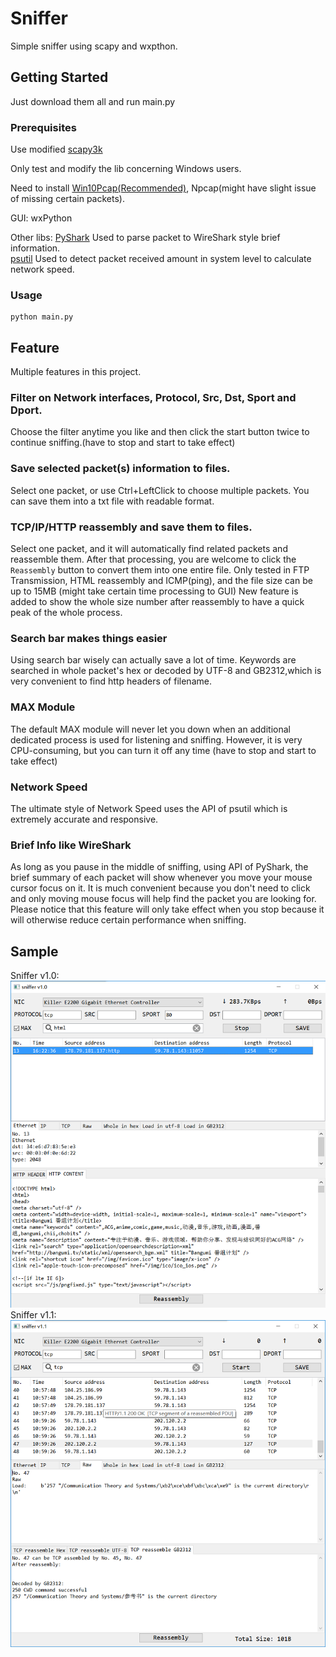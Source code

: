 # Sniffer

Simple sniffer using scapy and wxpthon.

## Getting Started

Just download them all and run main.py

### Prerequisites

Use modified [scapy3k](https://github.com/phaethon/scapy)

Only test and modify the lib concerning Windows users.

Need to install [Win10Pcap(Recommended)](http://www.win10pcap.org/), Npcap(might have slight issue of missing certain packets).

GUI: wxPython

Other libs: [PyShark](https://github.com/KimiNewt/pyshark) Used to parse packet to WireShark style brief information.	
			[psutil](https://github.com/giampaolo/psutil) Used to detect packet received amount in system level to calculate network speed. 

### Usage
```
python main.py
```

## Feature

Multiple features in this project.

### Filter on Network interfaces, Protocol, Src, Dst, Sport and Dport.

Choose the filter anytime you like and then click the start button twice to continue sniffing.(have to stop and start to take effect)

### Save selected packet(s) information to files.

Select one packet, or use Ctrl+LeftClick to choose multiple packets. You can save them into a txt file with readable format.

### TCP/IP/HTTP reassembly and save them to files.

Select one packet, and it will automatically find related packets and reassemble them.
After that processing, you are welcome to click the `Reassembly` button to convert them into one entire file.
Only tested in FTP Transmission, HTML reassembly and ICMP(ping), and the file size can be up to 15MB (might take certain time processing to GUI)
New feature is added to show the whole size number after reassembly to have a quick peak of the whole process.

### Search bar makes things easier

Using search bar wisely can actually save a lot of time.
Keywords are searched in whole packet's hex or decoded by UTF-8 and GB2312,which is very convenient to find http headers of filename.

### MAX Module

The default MAX module will never let you down when an additional dedicated process is used for listening and sniffing.
However, it is very CPU-consuming, but you can turn it off any time (have to stop and start to take effect)

### Network Speed

The ultimate style of Network Speed uses the API of psutil which is extremely accurate and responsive.

### Brief Info like WireShark

As long as you pause in the middle of sniffing, using API of PyShark, the brief summary of each packet will show whenever you move your mouse cursor focus on it.
It is much convenient because you don't need to click and only moving mouse focus will help find the packet you are looking for.
Please notice that this feature will only take effect when you stop because it will otherwise reduce certain performance when sniffing. 


## Sample
Sniffer v1.0:
![Sample](/sample.png "Sample")
Sniffer v1.1:
![Sample](/sample2.png "New Feature")